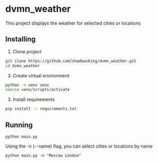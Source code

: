 # dvmn_weather
This project displays the weather for selected cities or locations

## Installing
1) Clone project
```bash
git clone https://github.com/shadowsking/dvmn_weather.git
cd dvmn_weather
```
3) Create virtual environment
```bash
python -m venv venv
source venv/scripts/activate
```
3) Install requirements
```bash
pip install -r requirements.txt
```

## Running
```commandline
python main.py
```

Using the -n (--name) flag, you can select cities or locations by name
```commandline
python main.py -n "Moscow London"
```
